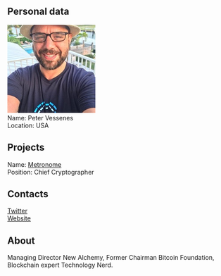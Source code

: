 ## Personal data
![peter vessenes photo](photo/peter_vessenes.jpg)  
Name:   Peter Vessenes  
Location: USA  
## Projects 
Name: [Metronome](../projects/metronome.md)  
Position: Chief Cryptographer   
## Contacts   
[Twitter](https://twitter.com/vessenes)   
[Website](http://vessenes.com/)
## About
Managing Director New Alchemy, Former Chairman Bitcoin Foundation, Blockchain expert Technology Nerd.
